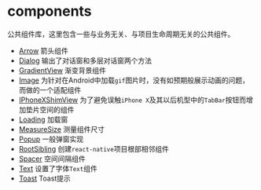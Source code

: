 # components  

公共组件库，这里包含一些与业务无关、与项目生命周期无关的公共组件。  

* [Arrow](Arrow/README.md) 箭头组件  
* [Dialog](Dialog/README.md) 输出了对话窗和多层对话窗两个方法  
* [GradientView](GradientView/README.md) 渐变背景组件  
* [Image](Image/README.md) 为针对在Android中加载`gif`图片时，没有如预期般展示动画的问题，而做的一个适配组件  
* [IPhoneXShimView](IPhoneXShimView/README.md) 为了避免误触`iPhone X`及其以后机型中的`TabBar`按钮而增加垫片空间的组件  
* [Loading](Loading/README.md) 加载窗  
* [MeasureSize](MeasureSize/README.md) 测量组件尺寸  
* [Popup](Popup/README.md) 一般弹窗实现   
* [RootSibling](RootSibling/README.md) 创建`react-native`项目根部相邻组件     
* [Spacer](Spacer/README.md) 空间间隔组件   
* [Text](Text/README.md) 设置了字体`Text`组件   
* [Toast](Toast/README.md) Toast提示   